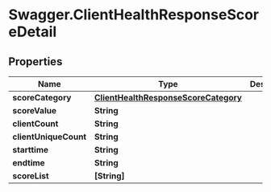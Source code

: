 # Swagger.ClientHealthResponseScoreDetail

## Properties
Name | Type | Description | Notes
------------ | ------------- | ------------- | -------------
**scoreCategory** | [**ClientHealthResponseScoreCategory**](ClientHealthResponseScoreCategory.md) |  | [optional] 
**scoreValue** | **String** |  | [optional] 
**clientCount** | **String** |  | [optional] 
**clientUniqueCount** | **String** |  | [optional] 
**starttime** | **String** |  | [optional] 
**endtime** | **String** |  | [optional] 
**scoreList** | **[String]** |  | [optional] 


